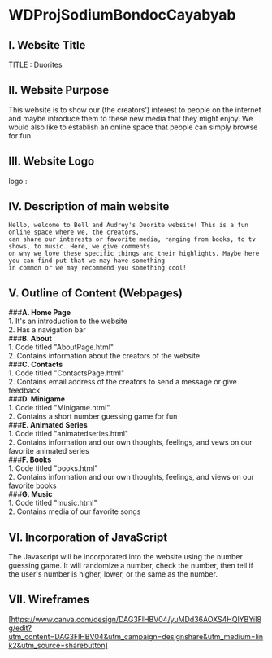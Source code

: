 # **WDProjSodiumBondocCayabyab**

## **I. Website Title** <br>
TITLE : Duorites

## **II. Website Purpose** <br>
This website is to show our (the creators') interest to people on the internet and maybe introduce them to these new media that they might enjoy.
We would also like to establish an online space that people can simply browse for fun.

## **III. Website Logo** <br>
  logo : 

## **IV. Description of main website** <br>

    Hello, welcome to Bell and Audrey's Duorite website! This is a fun online space where we, the creators,
    can share our interests or favorite media, ranging from books, to tv shows, to music. Here, we give comments
    on why we love these specific things and their highlights. Maybe here you can find put that we may have something
    in common or we may recommend you something cool!

## **V. Outline of Content (Webpages)** <br>
###**A. Home Page** 
<br>
     1. It's an introduction to the website <br>
     2. Has a navigation bar <br>
###**B. About** 
<br>
     1. Code titled "AboutPage.html" <br>
     2. Contains information about the creators of the website <br>
###**C. Contacts** 
<br>
     1. Code titled "ContactsPage.html" <br>
     2. Contains email address of the creators to send a message or give feedback <br>
###**D. Minigame** 
<br>
     1. Code titled "Minigame.html" <br>
     2. Contains a short number guessing game for fun <br>
 ###**E. Animated Series**
 <br>
       1. Code titled "animatedseries.html" <br>
       2. Contains information and our own thoughts, feelings, and vews on our favorite animated series <br>
 ###**F. Books**
 <br>
       1. Code titled "books.html" <br>
       2. Contains information and our own thoughts, feelings, and views on our favorite books <br>
 ###**G. Music**
 <br>
       1. Code titled "music.html" <br>
       2. Contains media of our favorite songs <br>

## **VI. Incorporation of JavaScript** <br>
      

 The Javascript will be incorporated into the website using the number guessing game. It will randomize a number, check the number, then tell if the user's number is higher, lower, or the same as the number. <br>
     
## **VII. Wireframes** <br>
[https://www.canva.com/design/DAG3FlHBV04/yuMDd36AOXS4HQlYBYiI8g/edit?utm_content=DAG3FlHBV04&utm_campaign=designshare&utm_medium=link2&utm_source=sharebutton]
